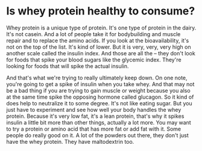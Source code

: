 # Is whey protein healthy to consume?

Whey protein is a unique type of protein. It's one type of protein in the dairy. It's not casein. And a lot of people take it for bodybuilding and muscle repair and to replace the amino acids. If you look at the bioavailability, it's not on the top of the list. It's kind of lower. But it is very, very, very high on another scale called the insulin index. And those are all the – they don't look for foods that spike your blood sugars like the glycemic index. They're looking for foods that will spike the actual insulin.

And that's what we're trying to really ultimately keep down. On one note, you're going to get a spike of insulin when you take whey. And that may not be a bad thing if you are trying to gain muscle or weight because you also at the same time spike the opposing hormone called glucagon. So it kind of does help to neutralize it to some degree. It's not like eating sugar. But you just have to experiment and see how well your body handles the whey protein. Because it's very low fat, it's a lean protein, that's why it spikes insulin a little bit more than other things, actually a lot more. You may want to try a protein or amino acid that has more fat or add fat with it. Some people do really good on it. A lot of the powders out there, they don't just have the whey protein. They have maltodextrin too.